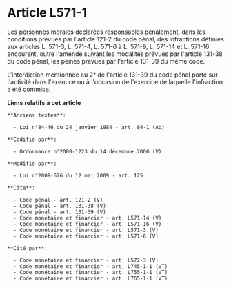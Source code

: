 # Article L571-1

Les personnes morales déclarées responsables pénalement, dans les conditions prévues par l'article 121-2 du code pénal, des
infractions définies aux articles L. 571-3, L. 571-4, L. 571-6 à L. 571-9, L. 571-14 et L. 571-16 encourent, outre l'amende
suivant les modalités prévues par l'article 131-38 du code pénal, les peines prévues par l'article 131-39 du même code. 

L'interdiction mentionnée au 2° de l'article 131-39 du code pénal porte sur l'activité dans l'exercice ou à l'occasion de
l'exercice de laquelle l'infraction a été commise.

**Liens relatifs à cet article**

	**Anciens textes**:

	  - Loi n°84-46 du 24 janvier 1984 - art. 84-1 (Ab)

	**Codifié par**:

	  - Ordonnance n°2000-1223 du 14 décembre 2000 (V)

	**Modifié par**:

	  - Loi n°2009-526 du 12 mai 2009 - art. 125

	**Cite**:

	  - Code pénal - art. 121-2 (V)
	  - Code pénal - art. 131-38 (V)
	  - Code pénal - art. 131-39 (V)
	  - Code monétaire et financier - art. L571-14 (V)
	  - Code monétaire et financier - art. L571-16 (V)
	  - Code monétaire et financier - art. L571-3 (V)
	  - Code monétaire et financier - art. L571-6 (V)

	**Cité par**:

	  - Code monétaire et financier - art. L572-3 (V)
	  - Code monétaire et financier - art. L745-1-1 (VT)
	  - Code monétaire et financier - art. L755-1-1 (VT)
	  - Code monétaire et financier - art. L765-1-1 (VT)
